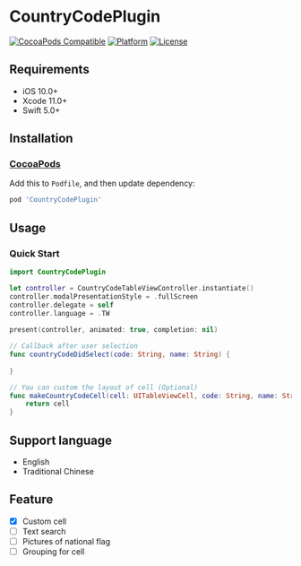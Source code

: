 # CountryCodePlugin

[![CocoaPods Compatible](https://img.shields.io/cocoapods/v/CountryCodePlugin.svg)](https://cocoapods.org/pods/CountryCodePlugin)
[![Platform](https://img.shields.io/cocoapods/p/CountryCodePlugin.svg?style=flat)](./)
[![License](https://img.shields.io/cocoapods/l/CountryCodePlugin.svg?style=flat)](https://raw.githubusercontent.com/Chen-Michael/CountryCodePlugin/master/LICENSE)

## Requirements

- iOS 10.0+
- Xcode 11.0+
- Swift 5.0+

## Installation

### [CocoaPods](https://guides.cocoapods.org/using/using-cocoapods.html)

Add this to `Podfile`, and then update dependency:

```ruby
pod 'CountryCodePlugin'
```

## Usage

### Quick Start

```swift
import CountryCodePlugin

let controller = CountryCodeTableViewController.instantiate()
controller.modalPresentationStyle = .fullScreen
controller.delegate = self
controller.language = .TW
        
present(controller, animated: true, completion: nil)

// Callback after user selection
func countryCodeDidSelect(code: String, name: String) {
    
}

// You can custom the layout of cell (Optional)
func makeCountryCodeCell(cell: UITableViewCell, code: String, name: String) -> UITableViewCell {
    return cell
}

```

## Support language
- English
- Traditional Chinese

## Feature
- [x] Custom cell
- [ ] Text search
- [ ] Pictures of national flag
- [ ] Grouping for cell
